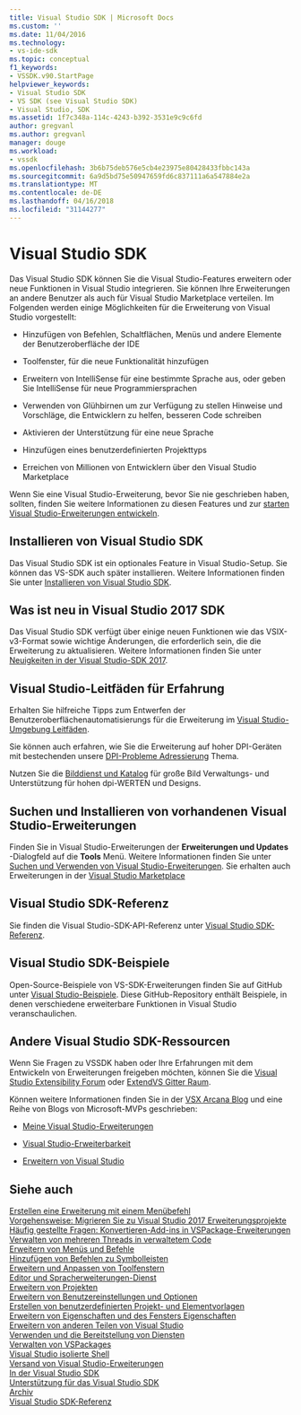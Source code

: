 ```yaml
---
title: Visual Studio SDK | Microsoft Docs
ms.custom: ''
ms.date: 11/04/2016
ms.technology:
- vs-ide-sdk
ms.topic: conceptual
f1_keywords:
- VSSDK.v90.StartPage
helpviewer_keywords:
- Visual Studio SDK
- VS SDK (see Visual Studio SDK)
- Visual Studio, SDK
ms.assetid: 1f7c348a-114c-4243-b392-3531e9c9c6fd
author: gregvanl
ms.author: gregvanl
manager: douge
ms.workload:
- vssdk
ms.openlocfilehash: 3b6b75deb576e5cb4e23975e80428433fbbc143a
ms.sourcegitcommit: 6a9d5bd75e50947659fd6c837111a6a547884e2a
ms.translationtype: MT
ms.contentlocale: de-DE
ms.lasthandoff: 04/16/2018
ms.locfileid: "31144277"
---
```

# <a name="visual-studio-sdk"></a>Visual Studio SDK
Das Visual Studio SDK können Sie die Visual Studio-Features erweitern oder neue Funktionen in Visual Studio integrieren. Sie können Ihre Erweiterungen an andere Benutzer als auch für Visual Studio Marketplace verteilen. Im Folgenden werden einige Möglichkeiten für die Erweiterung von Visual Studio vorgestellt:  
  
-   Hinzufügen von Befehlen, Schaltflächen, Menüs und andere Elemente der Benutzeroberfläche der IDE  
  
-   Toolfenster, für die neue Funktionalität hinzufügen  
  
-   Erweitern von IntelliSense für eine bestimmte Sprache aus, oder geben Sie IntelliSense für neue Programmiersprachen  
  
-   Verwenden von Glühbirnen um zur Verfügung zu stellen Hinweise und Vorschläge, die Entwicklern zu helfen, besseren Code schreiben  
  
-   Aktivieren der Unterstützung für eine neue Sprache  
  
-   Hinzufügen eines benutzerdefinierten Projekttyps  
  
-   Erreichen von Millionen von Entwicklern über den Visual Studio Marketplace  
  
 Wenn Sie eine Visual Studio-Erweiterung, bevor Sie nie geschrieben haben, sollten, finden Sie weitere Informationen zu diesen Features und zur [starten Visual Studio-Erweiterungen entwickeln](../extensibility/starting-to-develop-visual-studio-extensions.md).  
  
## <a name="installing-the-visual-studio-sdk"></a>Installieren von Visual Studio SDK  
 Das Visual Studio SDK ist ein optionales Feature in Visual Studio-Setup. Sie können das VS-SDK auch später installieren. Weitere Informationen finden Sie unter [Installieren von Visual Studio SDK](../extensibility/installing-the-visual-studio-sdk.md).  
  
## <a name="whats-new-in-the-visual-studio-2017-sdk"></a>Was ist neu in Visual Studio 2017 SDK  
 Das Visual Studio SDK verfügt über einige neuen Funktionen wie das VSIX-v3-Format sowie wichtige Änderungen, die erforderlich sein, die die Erweiterung zu aktualisieren. Weitere Informationen finden Sie unter [Neuigkeiten in der Visual Studio-SDK 2017](../extensibility/what-s-new-in-the-visual-studio-2017-sdk.md).  
  
## <a name="visual-studio-user-experience-guidelines"></a>Visual Studio-Leitfäden für Erfahrung  
 Erhalten Sie hilfreiche Tipps zum Entwerfen der Benutzeroberflächenautomatisierungs für die Erweiterung im [Visual Studio-Umgebung Leitfäden](../extensibility/ux-guidelines/visual-studio-user-experience-guidelines.md).  
  
 Sie können auch erfahren, wie Sie die Erweiterung auf hoher DPI-Geräten mit bestechenden unsere [DPI-Probleme Adressierung](../extensibility/addressing-dpi-issues2.md) Thema.  
  
 Nutzen Sie die [Bilddienst und Katalog](../extensibility/image-service-and-catalog.md) für große Bild Verwaltungs- und Unterstützung für hohen dpi-WERTEN und Designs.  
  
## <a name="finding-and-installing-existing-visual-studio-extensions"></a>Suchen und Installieren von vorhandenen Visual Studio-Erweiterungen  
 Finden Sie in Visual Studio-Erweiterungen der **Erweiterungen und Updates** -Dialogfeld auf die **Tools** Menü. Weitere Informationen finden Sie unter [Suchen und Verwenden von Visual Studio-Erweiterungen](../ide/finding-and-using-visual-studio-extensions.md). Sie erhalten auch Erweiterungen in der [Visual Studio Marketplace](https://marketplace.visualstudio.com/)  
  
## <a name="visual-studio-sdk-reference"></a>Visual Studio SDK-Referenz  
 Sie finden die Visual Studio-SDK-API-Referenz unter [Visual Studio SDK-Referenz](../extensibility/visual-studio-sdk-reference.md).  
  
## <a name="visual-studio-sdk-samples"></a>Visual Studio SDK-Beispiele  
 Open-Source-Beispiele von VS-SDK-Erweiterungen finden Sie auf GitHub unter [Visual Studio-Beispiele](https://aka.ms/vs2015sdksamples). Diese GitHub-Repository enthält Beispiele, in denen verschiedene erweiterbare Funktionen in Visual Studio veranschaulichen.  
  
## <a name="other-visual-studio-sdk-resources"></a>Andere Visual Studio SDK-Ressourcen  
 Wenn Sie Fragen zu VSSDK haben oder Ihre Erfahrungen mit dem Entwickeln von Erweiterungen freigeben möchten, können Sie die [Visual Studio Extensibility Forum](https://social.msdn.microsoft.com/Forums/vstudio/home?forum=vsx) oder [ExtendVS Gitter Raum](https://gitter.im/Microsoft/extendvs).  
  
 Können weitere Informationen finden Sie in der [VSX Arcana Blog](http://blogs.msdn.com/b/vsx/) und eine Reihe von Blogs von Microsoft-MVPs geschrieben:  
  
-   [Meine Visual Studio-Erweiterungen](http://geekswithblogs.net/sdorman/archive/2014/10/05/favorite-visual-studio-extensions.aspx)  
  
-   [Visual Studio-Erweiterbarkeit](http://www.visualstudioextensibility.com/overview/vs/)  
  
-   [Erweitern von Visual Studio](http://blog.slaks.net/2013-10-18/extending-visual-studio-part-1-getting-started/)  
  
## <a name="see-also"></a>Siehe auch  
 [Erstellen eine Erweiterung mit einem Menübefehl](../extensibility/creating-an-extension-with-a-menu-command.md)   
 [Vorgehensweise: Migrieren Sie zu Visual Studio 2017 Erweiterungsprojekte](../extensibility/how-to-migrate-extensibility-projects-to-visual-studio-2017.md)   
 [Häufig gestellte Fragen: Konvertieren-Add-ins in VSPackage-Erweiterungen](../extensibility/faq-converting-add-ins-to-vspackage-extensions.md)   
 [Verwalten von mehreren Threads in verwaltetem Code](../extensibility/managing-multiple-threads-in-managed-code.md)   
 [Erweitern von Menüs und Befehle](../extensibility/extending-menus-and-commands.md)   
 [Hinzufügen von Befehlen zu Symbolleisten](../extensibility/adding-commands-to-toolbars.md)   
 [Erweitern und Anpassen von Toolfenstern](../extensibility/extending-and-customizing-tool-windows.md)   
 [Editor und Spracherweiterungen-Dienst](../extensibility/editor-and-language-service-extensions.md)   
 [Erweitern von Projekten](../extensibility/extending-projects.md)   
 [Erweitern von Benutzereinstellungen und Optionen](../extensibility/extending-user-settings-and-options.md)   
 [Erstellen von benutzerdefinierten Projekt- und Elementvorlagen](../extensibility/creating-custom-project-and-item-templates.md)   
 [Erweitern von Eigenschaften und des Fensters Eigenschaften](../extensibility/extending-properties-and-the-property-window.md)   
 [Erweitern von anderen Teilen von Visual Studio](../extensibility/extending-other-parts-of-visual-studio.md)   
 [Verwenden und die Bereitstellung von Diensten](../extensibility/using-and-providing-services.md)   
 [Verwalten von VSPackages](../extensibility/managing-vspackages.md)   
 [Visual Studio isolierte Shell](../extensibility/visual-studio-isolated-shell.md)   
 [Versand von Visual Studio-Erweiterungen](../extensibility/shipping-visual-studio-extensions.md)   
 [In der Visual Studio SDK](../extensibility/internals/inside-the-visual-studio-sdk.md)   
 [Unterstützung für das Visual Studio SDK](../extensibility/support-for-the-visual-studio-sdk.md)   
 [Archiv](../extensibility/archive.md)   
 [Visual Studio SDK-Referenz](../extensibility/visual-studio-sdk-reference.md)
